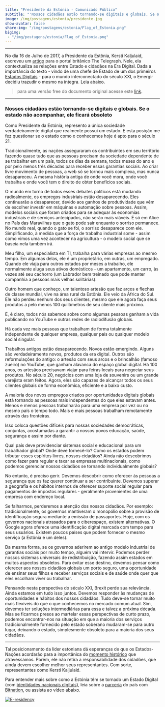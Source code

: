 ```yaml
---
title: "Presidente da Estónia - Comunicado Público"
subtitle: "'Nossos cidadãos estão tornando-se digitais e globais. Se o estado não acompanhar, ele ficará obsoleto'"
image: /img/postagens/estonia/presidente.jpg
show-avatar: false
share-img: "/img/postagens/estonia/Flag_of_Estonia.png"
bigimg:
 - "/img/postagens/estonia/Flag_of_Estonia.png"
---
```


___
No dia 16 de Julho de 2017, a Presidente da Estônia, Kersti Kaljulaid, escreveu um [artigo](http://www.telegraph.co.uk/news/2017/07/16/citizens-going-digital-global-state-doesnt-keep-will-become/amp/) para o portal britânico The Telegraph. Nele, ela contextualiza as relações entre Estado e cidadãos na Era Digital. Dada a importância do texto - vindo de uma chefe de Estado de um dos primeiros [Estados Digitais](https://e-estonia.com/) - para o mundo interconectado do século XXI, o Emergir decidiu trazudir o mesmo na íntegra. Leia abaixo.

> para uma versão free do documento original acesse este [link](https://www.president.ee/en/media/interviews/13471-our-citizens-are-going-digital-and-global-if-the-state-doesnt-keep-up-it-will-become-obsolete-the-telegraph/index.pdf).

___

### Nossos cidadãos estão tornando-se digitais e globais. Se o estado não acompanhar, ele ficará obsoleto

Como Presidente da Estónia, represento a única sociedade verdadeiramente digital que realmente possui um estado. E esta posição me fez questionar se o estado como o conhecemos hoje é apto para o século 21.

Tradicionalmente, as nações asseguraram os contribuintes em seu território fazendo quase tudo que as pessoas precisam da sociedade dependente de se trabalhar em um país, todos os dias da semana, todos meses do ano e por pelo menos três décadas para receber essas  garantias sociais. Ao criar livre movimento de pessoas, a web só se tornou mais complexa, mas nunca desapareceu. A mesma história antiga de onde você mora, onde você trabalha e onde você tem o direito de obter benefícios sociais.

O mundo em torno de todos esses debates políticos está mudando radicalmente, os empregos industriais estão desaparecendo. Eles continuarão a desaparecer, devido aos ganhos de produtividade que vêm de escolher investir em máquinas e automação sobre pessoas. Assim, modelos sociais que foram criados para se adequar às economias industriais e de serviços antecipados, não serão mais viáveis. É só em Alice no País das Maravilhas que o gato pode sair enquanto o sorriso permanece. No mundo real, quando o gato se foi, o sorriso desaparece com ele. Simplificando, à medida que a força de trabalho industrial some - assim como vimos uma vez acontecer na agricultura - o modelo social que se baseia nela também irá.

Meu filho, um especialista em TI, trabalha para várias empresas ao mesmo tempo. Em algumas delas, ele é um proprietário, em outras, um empregado. Quando ele viaja para outros estados por meses a trabalho, ele normalmente aluga seus ativos domésticos - um apartamento, um carro, às vezes até seu cachorro (um Labrador bem treinado que pode manter companhia a pessoas mais velhas solitárias).

Outro homem que conheço, um talentoso artesão que faz arcos e flechas de classe mundial, vive na área rural da Estônia. Ele veio da África do Sul. Ele não perdeu nenhum dos seus clientes, mesmo que ele agora faça seus produtos a pelo menos 100 quilômetros de seu cliente mais próximo.

E, é claro, todos nós sabemos sobre como algumas pessoas ganham a vida publicando no YouTube e outras redes de radiodifusão globais.

Há cada vez mais pessoas que trabalham de forma totalmente independente de qualquer empresa, qualquer país ou qualquer modelo social singular.

Trabalhos antigos estão desaparecendo. Novos estão emergindo. Alguns são verdadeiramente novos, produtos da era digital. Outros são reformulações do antigo: o artesão com seus arcos e o brincalhão (famoso zueiro)  no YouTube, que ganham alavanca do espaço global digital. Há 100 anos, os artesãos precisavam viajar para feiras locais para negociar seus produtos. No século 20, negócios com uma loja de souvenirs ou um grande varejista eram feitos. Agora, eles são capazes de alcançar todos os seus clientes globais de forma econômica, eficiente e a baixo custo.

A maioria dos novos empregos criados por oportunidades digitais globais está tornando as pessoas mais independentes do que eles estavam antes. Menos e menos pessoas trabalharão para uma empresa por vez ou no mesmo país o tempo todo. Mais e mais pessoas trabalham remotamente através das fronteiras.

Isso coloca questões difíceis para nossas sociedades democráticas, conjuntas, acostumadas a
garantir a nossos povos educação, saúde, segurança e assim por diante.

Qual país deve providenciar sistemas social e educacional para um trabalhador global? Onde deve fornecê-lo? Como os estados podem tributar esses espíritos livres, nossos cidadãos? Ainda não descobrimos como fazer para regular e taxar as empresas multinacionais, como podemos gerenciar nossos cidadãos se tornando individualmente globais?

No entanto, é preciso gerir. Devemos descobrir como oferecer às pessoas a segurança que os faz querer continuar a ser contribuinte. Devemos superar a geografía e os hábitos internos de oferecer suporte social regular para pagamentos de impostos regulares - geralmente provenientes de uma empresa com endereço local.

Se falharmos, perderemos a atenção dos nossos cidadãos. Por exemplo: tradicionalmente, os governos mantiveram o monopólio sobre a provisão de identificação segura mediante a emissão de passaportes. Hoje, com os governos nacionais atrasados para o ciberespaço, existem alternativas. O Google agora oferece uma identificação digital marcada com tempo para seus usuários. Existem poucos países que podem fornecer o mesmo serviço (a Estônia é um deles).

Da mesma forma, se os governos aderirem ao antigo modelo industrial de garantias sociais por muito tempo, alguém vai intervir. Podemos perder nossos sistemas universais de redistribuição, fazendo assim estados em muitos aspectos obsoletos. Para evitar esse destino, devemos pensar como oferecer aos nossos cidadãos globais um porto seguro, uma oportunidade de ensinar seus filhos e receber serviços sociais e de saúde onde quer que eles escolham viver ou trabalhar.

Pensando nesta perspectiva do século XXI, Brexit perde sua relevância. Ainda estamos em tudo isso juntos. Devemos responder às mudanças de oportunidades e hábitos dos nossos cidadãos. Tudo deve-se tornar muito mais flexíveis do que o que conhecemos no mercado comum atual. Sim, devemos ter soluções intermediárias para essa e talvez a próxima década. Mas se ficarmos presos ao martelar essas perspectivas de curto prazo, podemos encontrar-nos na situação em que a maioria dos serviços tradicionalmente fornecido pelo estado soberano mudaram-se para outro lugar, deixando o estado, simplesmente obsoleto para a maioria dos seus cidadãos.

___

Tal posicionamento da líder estoniana dá esperanças de que os Estados-Nações acordarão para a importânica do [momento histórico](http://emergir.co/2017-10-16-Por-que-Emergir/) que atravessamos. Porém, ele não retira a responsabilidade dos cidadões, que ainda devem escolher melhor seus representantes. Com sorte, representantes como Kersti Kaljulaid.

Para entender mais sobre como a Estónia têm se tornado um Estado Digital (com [identidades nacionais digitais](https://e-resident.gov.ee/)), leia sobre a [parceria](https://bitnation.co/blog/pressrelease-estonia-bitnation-public-notary-partnership/) do país com [Bitnation](https://bitnation.co/), ou assista ao vídeo abaixo.

[![E-residency](https://img.youtube.com/vi/vzknLXQfnSM/0.jpg)](https://www.youtube.com/watch?v=vzknLXQfnSM "E-residency")
